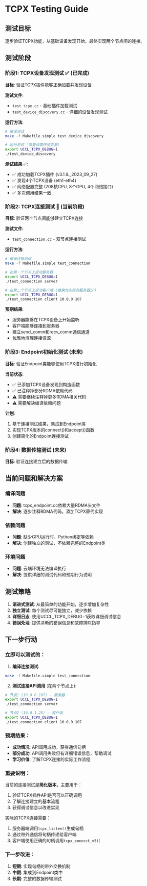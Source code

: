 # TCPX Testing Guide

## 测试目标
逐步验证TCPX功能，从基础设备发现开始，最终实现两个节点间的连接。

## 测试阶段

### 阶段1: TCPX设备发现测试 ✅ (已完成)

**目标**: 验证TCPX插件能够正确加载并发现设备

**测试文件**:
- `test_tcpx.cc` - 基础插件加载测试
- `test_device_discovery.cc` - 详细的设备发现测试

**运行方法**:
```bash
# 编译测试
make -f Makefile.simple test_device_discovery

# 运行测试 (需要设置环境变量)
export UCCL_TCPX_DEBUG=1
./test_device_discovery
```

**测试结果** ✅:
- ✅ 成功加载TCPX插件 (v3.1.6._2023_09_27)
- ✅ 发现4个TCPX设备 (eth1-eth4)
- ✅ 网络配置完整 (208核CPU, 8个GPU, 4个网络接口)
- ✅ 多次调用结果一致

### 阶段2: TCPX连接测试 🔄 (当前阶段)

**目标**: 验证两个节点间能够建立TCPX连接

**测试文件**:
- `test_connection.cc` - 双节点连接测试

**运行方法**:
```bash
# 编译连接测试
make -f Makefile.simple test_connection

# 在第一个节点上启动服务器
export UCCL_TCPX_DEBUG=1
./test_connection server

# 在第二个节点上启动客户端 (替换为实际的服务器IP)
export UCCL_TCPX_DEBUG=1
./test_connection client 10.0.0.107
```

**预期结果**:
- 服务器能够在TCPX设备上开始监听
- 客户端能够连接到服务器
- 建立send_comm和recv_comm通信通道
- 优雅地清理连接资源

### 阶段3: Endpoint初始化测试 (未来)

**目标**: 验证Endpoint类能够使用TCPX进行初始化

**当前状态**:
- ✅ 已添加TCPX设备发现到构造函数
- ✅ 已注释掉部分RDMA依赖代码
- ⚠️ 需要继续注释掉更多RDMA相关代码
- ⚠️ 需要解决编译依赖问题

**计划**:
1. 基于连接测试结果，集成到Endpoint类
2. 实现TCPX版本的connect()和accept()函数
3. 创建简化的Endpoint连接测试

### 阶段4: 数据传输测试 (未来)

**目标**: 验证连接建立后的数据传输

## 当前问题和解决方案

### 编译问题
- **问题**: tcpx_endpoint.cc依赖大量RDMA头文件
- **解决**: 逐步注释RDMA代码，添加TCPX替代实现

### 依赖问题  
- **问题**: 缺少GPU运行时、Python绑定等依赖
- **解决**: 创建独立的测试，不依赖完整的Endpoint类

### 环境问题
- **问题**: 云端环境无法编译执行
- **解决**: 提供详细的测试代码和预期行为说明

## 测试策略

1. **渐进式测试**: 从最简单的功能开始，逐步增加复杂性
2. **独立测试**: 每个测试尽可能独立，减少依赖
3. **详细日志**: 使用UCCL_TCPX_DEBUG=1获取详细调试信息
4. **错误处理**: 提供清晰的错误信息和故障排除指导

## 下一步行动

### 立即可以测试的：

1. **编译连接测试**:
```bash
make -f Makefile.simple test_connection
```

2. **测试连接API调用** (在两个节点上):
```bash
# 节点1 (10.0.0.107) - 服务器
export UCCL_TCPX_DEBUG=1
./test_connection server

# 节点2 (10.0.1.25) - 客户端
export UCCL_TCPX_DEBUG=1
./test_connection client 10.0.0.107
```

### 预期结果：

- **成功情况**: API调用成功，获得通信句柄
- **部分成功**: API调用失败但有详细错误信息，帮助调试
- **学习价值**: 了解TCPX连接的实际工作流程

### 重要说明：

当前的连接测试是**简化版本**，主要用于：
1. 验证TCPX插件API是否可以正确调用
2. 了解连接建立的基本流程
3. 获得调试信息以改进实现

实际的TCPX连接需要：
1. 服务器端调用`tcpx_listen()`生成句柄
2. 通过带外通信将句柄传递给客户端
3. 客户端使用正确的句柄调用`tcpx_connect_v5()`

### 下一步改进：

1. **短期**: 实现句柄的带外交换机制
2. **中期**: 集成到Endpoint类中
3. **长期**: 完整的数据传输测试
